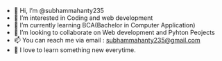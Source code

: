 - 👋 Hi, I’m @subhammahanty235
- 👀 I’m interested in Coding and web development
- 🌱 I’m currently learning BCA(Bachelor in Computer Application)
- 💞️ I’m looking to collaborate on Web development and Pyhton Peojects
- 📫 You can reach me via email : subhammahanty235@gmail.com
- 📃 I love to learn something new everytime.

<!---
subhammahanty235/subhammahanty235 is a ✨ special ✨ repository because its `README.md` (this file) appears on your GitHub profile.
You can click the Preview link to take a look at your changes.
--->

